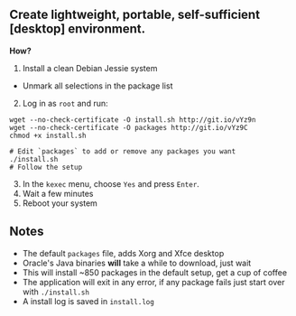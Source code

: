 ## Create lightweight, portable, self-sufficient [desktop] environment.
**How?**

1. Install a clean Debian Jessie system
  - Unmark all selections in the package list
2. Log in as `root` and run:
  ```shell
  wget --no-check-certificate -O install.sh http://git.io/vYz9n
  wget --no-check-certificate -O packages http://git.io/vYz9C
  chmod +x install.sh

  # Edit `packages` to add or remove any packages you want
  ./install.sh
  # Follow the setup
  ```
3. In the `kexec` menu, choose `Yes` and press `Enter`.
4. Wait a few minutes
5. Reboot your system


## Notes
  - The default `packages` file, adds Xorg and Xfce desktop
  - Oracle's Java binaries **will** take a while to download, just wait
  - This will install ~850 packages in the default setup, get a cup of coffee
  - The application will exit in any error, if any package fails just start over with `./install.sh`
  - A install log is saved in `install.log`
